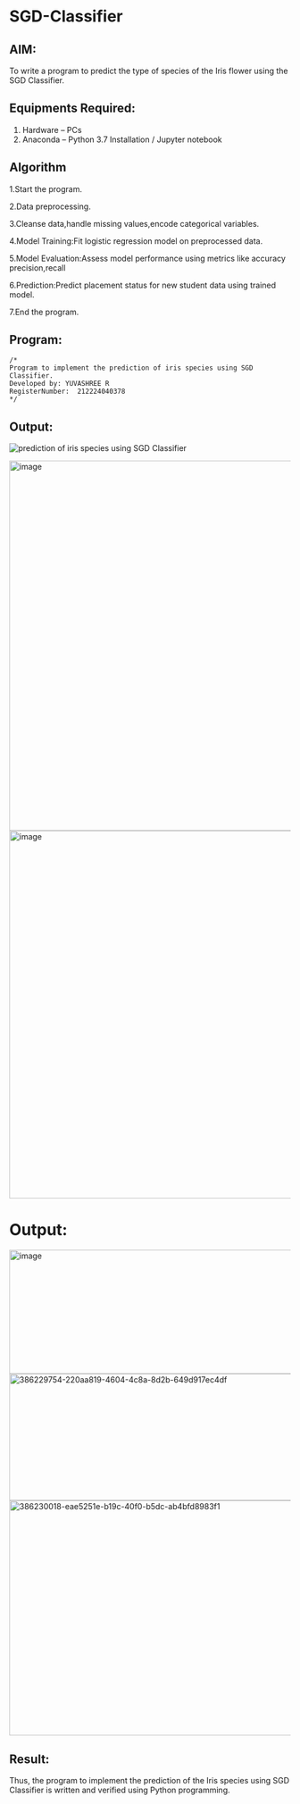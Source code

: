 # SGD-Classifier
## AIM:
To write a program to predict the type of species of the Iris flower using the SGD Classifier.

## Equipments Required:
1. Hardware – PCs
2. Anaconda – Python 3.7 Installation / Jupyter notebook

## Algorithm
1.Start the program.

2.Data preprocessing.

3.Cleanse data,handle missing values,encode categorical variables.

4.Model Training:Fit logistic regression model on preprocessed data.

5.Model Evaluation:Assess model performance using metrics like accuracy precision,recall

6.Prediction:Predict placement status for new student data using trained model.

7.End the program.


## Program:
```
/*
Program to implement the prediction of iris species using SGD Classifier.
Developed by: YUVASHREE R
RegisterNumber:  212224040378
*/
```

## Output:
![prediction of iris species using SGD Classifier](sam.png)

<img width="713" height="663" alt="image" src="https://github.com/user-attachments/assets/bcab3c76-70cb-4eb2-8021-3e323d73f42d" />
<img width="730" height="659" alt="image" src="https://github.com/user-attachments/assets/2c1a3d1e-d2db-48c7-883d-46223a29204a" />

# Output:

<img width="1379" height="222" alt="image" src="https://github.com/user-attachments/assets/67951bac-3cc4-41c9-9e26-fa706e03bd30" />

<img width="1732" height="227" alt="386229754-220aa819-4604-4c8a-8d2b-649d917ec4df" src="https://github.com/user-attachments/assets/6beeb985-9b11-458b-a77e-5ca05d2af4ff" />

<img width="876" height="421" alt="386230018-eae5251e-b19c-40f0-b5dc-ab4bfd8983f1" src="https://github.com/user-attachments/assets/120d5779-55d0-4e19-a52d-7adf45b6b237" />






## Result:
Thus, the program to implement the prediction of the Iris species using SGD Classifier is written and verified using Python programming.
